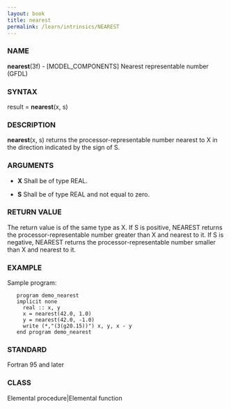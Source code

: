 ```yaml
---
layout: book
title: nearest
permalink: /learn/intrinsics/NEAREST
---
```

### NAME

__nearest__(3f) - \[MODEL\_COMPONENTS\] Nearest representable number
(GFDL)

### SYNTAX

result = __nearest__(x, s)

### DESCRIPTION

__nearest__(x, s) returns the processor-representable number nearest to
X in the direction indicated by the sign of S.

### ARGUMENTS

  - __X__
    Shall be of type REAL.

  - __S__
    Shall be of type REAL and not equal to zero.

### RETURN VALUE

The return value is of the same type as X. If S is positive, NEAREST
returns the processor-representable number greater than X and nearest to
it. If S is negative, NEAREST returns the processor-representable number
smaller than X and nearest to it.

### EXAMPLE

Sample program:

```
   program demo_nearest
   implicit none
     real :: x, y
     x = nearest(42.0, 1.0)
     y = nearest(42.0, -1.0)
     write (*,"(3(g20.15))") x, y, x - y
   end program demo_nearest
```

### STANDARD

Fortran 95 and later

### CLASS

Elemental procedure\|Elemental function
